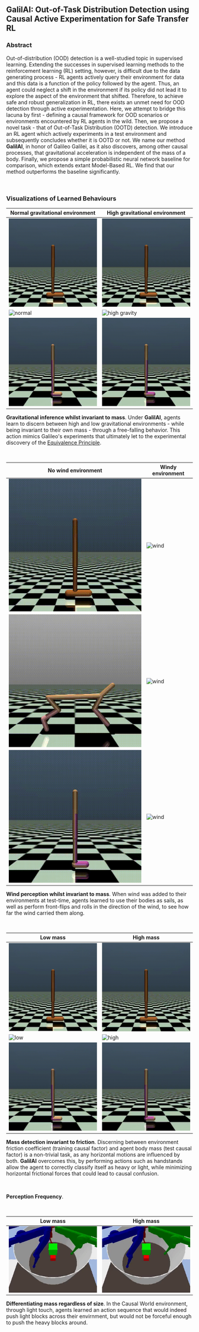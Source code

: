 ## GalilAI: Out-of-Task Distribution Detection using Causal Active Experimentation for Safe Transfer RL

### Abstract
Out-of-distribution (OOD) detection is a well-studied topic in supervised learning. Extending the successes in supervised learning methods to the reinforcement learning (RL) setting, however, is difficult due to the data generating process - RL agents actively query their environment for data and this data is a function of the policy followed by the agent. Thus, an agent could neglect a shift in the environment if its policy did not lead it to explore the aspect of the environment that shifted. Therefore, to achieve safe and robust generalization in RL, there exists an unmet need for OOD detection through active experimentation. Here, we attempt to bridge this lacuna by first - defining a causal framework for OOD scenarios or environments encountered by RL agents in the wild. Then, we propose a novel task - that of Out-of-Task Distribution (OOTD) detection. We introduce an RL agent which actively experiments in a test environment and subsequently concludes whether it is OOTD or not. We name our method **GalilAI**, in honor of Galileo Galilei, as it also discovers, among other causal processes, that gravitational acceleration is independent of the mass of a body. Finally, we propose a simple probabilistic neural network baseline for comparison, which extends extant Model-Based RL. We find that our method outperforms the baseline significantly. 

<p>&nbsp;</p>

### Visualizations of Learned Behaviours

| Normal gravitational environment | High gravitational environment |
| -------------------------------- | ------------------------------ |
| ![Normal](/data/behaviors/hopper-gravity/hopper-mass1.20-gravity-15.7-trainEnv-true-measureFall.gif) | ![High](/data/behaviors/hopper-gravity/hopper-mass1.20-gravity-15.7-testEnv-true-measureFall.gif) |
| ![normal](data/behaviors/cheetah-gravity/cheetah-mass1.80-gravity-15.7-trainEnv-correct-Handstand.gif) | ![high gravity](data/behaviors/cheetah-gravity/cheetah-mass1.80-gravity-15.7-testEnv-correct-noHandstand.gif) |
| ![normal](data/behaviors/walker-gravity/walker-mass2.00-gravity-19.6-trainEnv-canLift.gif) | ![high](data/behaviors/walker-gravity/walker-mass2.00-gravity-19.6-testEnv-canNotLift.gif)

**Gravitational inference whilst invariant to mass**.
Under **GalilAI**, agents learn to discern between high and low gravitational environments - while being invariant to their own mass - through a free-falling behavior. This action mimics Galileo's experiments that ultimately let to the experimental discovery of the [Equivalence Principle](https://en.wikipedia.org/wiki/Equivalence_principle).

<p>&nbsp;</p>

| No wind environment | Windy environment |
| ------------------- | ----------------- |
| ![No wind](data/behaviors/hopper-wind/hopper-mass1.00-gravity3.9-trainEnv-true.gif) | ![wind](data/behaviors/hopper-wind/hopper-mass1.00-gravity3.9-testEnv-true.gif) |
| ![No](data/behaviors/cheetah-wind/cheetah-mass0.60-gravity2.0-trainEnv-correct-backflip.gif) | ![wind](data/behaviors/cheetah-wind/cheetah-mass0.60-gravity2.0-testEnv-correct-backflip.gif) |
| ![no wind](data/behaviors/walker-wind/walker-mass2.00-gravity9.8-trainEnv-fallBack.gif) | ![wind](data/behaviors/walker-wind/walker-mass2.00-gravity9.8-testEnv.gif)|

**Wind perception whilst invariant to mass**.
When wind was added to their environments at test-time, agents learned to use their bodies as sails, as well as perform front-flips and rolls in the direction of the wind, to see how far the wind carried them along.

<p>&nbsp;</p>

| Low mass | High mass |
| ------------ | ------------- |
| ![low mass](data/behaviors/hopper-mass/hopper-highFriction-highMass-trainEnv-v2-correct-noHandstand.gif) | ![high mass](data/behaviors/hopper-mass/hopper-highFriction-highMass-testEnv-v2-correct-Handstand.gif) |
| ![low](data/behaviors/cheetah-mass/cheetah-highFriction-highMass-trainEnv-correct-Flip.gif) | ![high](data/behaviors/cheetah-mass/cheetah-highFriction-highMass-testEnv-correct-noFlip.gif) |
| ![low](data/behaviors/walker-mass/walker-highFriction-highMass-trainEnv-v1-correct-Jump.gif) | ![high](data/behaviors/walker-mass/walker-highFriction-highMass-testEnv-v1-correct-noJump.gif) |

**Mass detection invariant to friction**.
Discerning between environment friction coefficient (training causal factor) and agent body mass (test causal factor) is a non-trivial task, as any horizontal motions are influenced by both. **GalilAI** overcomes this, by performing actions such as handstands allow the agent to correctly classify itself as heavy or light, while minimizing horizontal frictional forces that could lead to causal confusion.

<p>&nbsp;</p>

**Perception Frequency**.

<p>&nbsp;</p>

| Low mass | High mass |
| ------------ | ------------- |
| ![lowmass](data/behaviors/causal-world/CW_LowMass.gif) | ![highmass](data/behaviors/causal-world/CW_HighMass.gif)

**Differentiating mass regardless of size**.
In  the Causal  World  environment, 
through light touch, agents learned an action sequence that would indeed push light blocks across their envirnment, but would not be forceful enough to push the heavy blocks around.